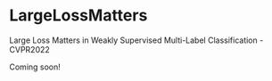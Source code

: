 # LargeLossMatters
Large Loss Matters in Weakly Supervised Multi-Label Classification - CVPR2022

Coming soon!
